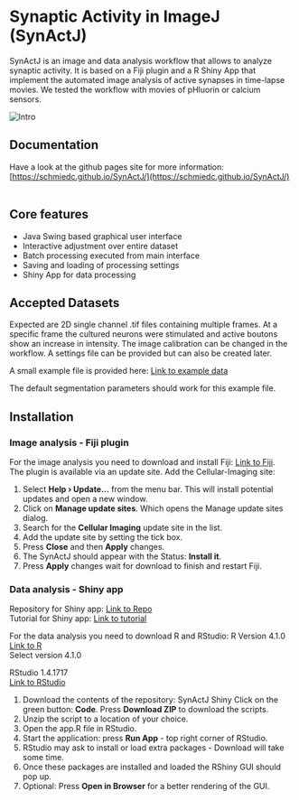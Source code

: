 # Synaptic Activity in ImageJ (SynActJ)

SynActJ is an image and data analysis workflow that allows to analyze synaptic activity. It is based on a Fiji plugin and a R Shiny App that implement the automated image analysis of active synapses in time-lapse movies. We tested the workflow with movies of pHluorin or calcium sensors.

<img src="https://schmiedc.github.io/SynActJ/images/main/teaser.png" alt="Intro" class="inline"/>

## Documentation

Have a look at the github pages site for more information:<br>
[https://schmiedc.github.io/SynActJ/](https://schmiedc.github.io/SynActJ/)
<br/>
<br/>

## Core features
- Java Swing based graphical user interface
- Interactive adjustment over entire dataset
- Batch processing executed from main interface
- Saving and loading of processing settings
- Shiny App for data processing

## Accepted Datasets
Expected are 2D single channel .tif files containing multiple frames. At a specific frame the cultured neurons were stimulated and active boutons show an increase in intensity. The image calibration can be changed in the workflow. A settings file can be provided but can also be created later.

A small example file is provided here: [Link to example data](https://github.com/schmiedc/SynActJ/blob/master/testInput/testMovie.tif)

The default segmentation parameters should work for this example file.

## Installation

### Image analysis - Fiji plugin

For the image analysis you need to download and install Fiji: [Link to Fiji](https://fiji.sc/).<br>
The plugin is available via an update site. Add the Cellular-Imaging site:

1. Select **Help › Update…** from the menu bar. This will install potential updates and open a new window.
2. Click on **Manage update sites**. Which opens the Manage update sites dialog.
3. Search for the **Cellular Imaging** update site in the list.
4. Add the update site by setting the tick box.
5. Press **Close** and then **Apply** changes.
6. The SynActJ should appear with the Status: **Install it**.
7. Press **Apply** changes wait for download to finish and restart Fiji.

### Data analysis - Shiny app

Repository for Shiny app: [Link to Repo](https://github.com/schmiedc/SynActJ_Shiny)<br>
Tutorial for Shiny app: [Link to tutorial](https://schmiedc.github.io/SynActJ/pages/SynActJ_Shiny.html)

For the data analysis you need to download R and RStudio: R Version 4.1.0<br>
[Link to R](https://cran.r-project.org/bin/windows/base/)<br>
Select version 4.1.0

RStudio 1.4.1717<br>
[Link to RStudio](https://www.rstudio.com/products/rstudio/download/)

1. Download the contents of the repository: SynActJ Shiny
  Click on the green button: **Code**.
  Press **Download ZIP** to download the scripts.
2. Unzip the script to a location of your choice.
3. Open the app.R file in RStudio.
4. Start the application: press **Run App** - top right corner of RStudio.
5. RStudio may ask to install or load extra packages - Download will take some time.
6. Once these packages are installed and loaded the RShiny GUI should pop up.
7. Optional: Press **Open in Browser** for a better rendering of the GUI.

